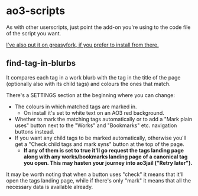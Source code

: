 # ao3-scripts

As with other userscripts, just point the add-on you're using to the code file of the script you want.

[I've also put it on greasyfork, if you prefer to install from there.](https://greasyfork.org/en/scripts/428350-ao3-wrangling-find-the-tag-in-the-blurb)

## find-tag-in-blurbs

It compares each tag in a work blurb with the tag in the title of the page (optionally also with its child tags) and colours the ones that match.

There's a SETTINGS section at the beginning where you can change:
* The colours in which matched tags are marked in.
  * On install it's set to white text on an AO3 red background.
* Whether to mark the matching tags automatically or to add a "Mark plain uses" button next to the "Works" and "Bookmarks" etc. navigation buttons instead.
* If you want any child tags to be marked automatically, otherwise you'll get a "Check child tags and mark syns" button at the top of the page.
  * **If any of them is set to true it'll go request the tags landing page along with any works/bookmarks landing page of a canonical tag you open. This may hasten your journey into ao3jail ("Retry later").**

It may be worth noting that when a button uses "check" it means that it'll open the tags landing page, while if there's only "mark" it means that all the necessary data is available already.
